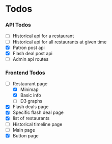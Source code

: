 # Todos
### API Todos
- [ ] Historical api for a restaurant
- [ ] Historical api for all restaurants at given time
- [x] Patron post api
- [x] Flash deal post api
- [ ] Admin api routes

### Frontend Todos
- [ ] Restaurant page
  - [x] Minimap
  - [x] Basic info
  - [ ] D3 graphs
- [x] Flash deals page
- [x] Specific flash deal page
- [x] list of restaurants
- [ ] Historical timeline page
- [ ] Main page
- [x] Button page
